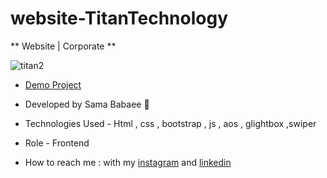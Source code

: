 # website-TitanTechnology

** Website | Corporate **

![titan2](https://github.com/sama-babaee-web/website-TitanTechnology/assets/107030945/ada332b9-1a2d-4c25-b41b-ec6d5361e591)


- [Demo Project](https://sama-babaee-web.github.io/website-TitanTechnology/)

- Developed by Sama Babaee 👻

- Technologies Used - Html , css , bootstrap , js , aos , glightbox ,swiper 

- Role - Frontend

- How to reach me : with my [instagram](https://www.instagram.com/sama_babaee_web/) and [linkedin](https://www.linkedin.com/in/sama-babaee-54135324b/)
